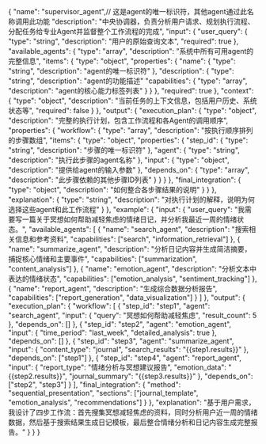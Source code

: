 {
    "name": "supervisor_agent",// 这是agent的唯一标识符，其他agent通过此名称调用此功能
    "description": "中央协调器，负责分析用户请求、规划执行流程、分配任务给专业Agent并监督整个工作流程的完成",
    "input": {
        "user_query": {
            "type": "string",
            "description": "用户的原始查询文本",
            "required": true
        },
        "available_agents": {
            "type": "array",
            "description": "系统中所有可用agent的完整信息",
            "items": {
                "type": "object",
                "properties": {
                    "name": {
                        "type": "string",
                        "description": "agent的唯一标识符"
                    },
                    "description": {
                        "type": "string",
                        "description": "agent的功能描述"
                    "capabilities": {
                        "type": "array",
                        "description": "agent的核心能力标签列表"
                    }
                }
            },
            "required": true
        },
        "context": {
            "type": "object",
            "description": "当前任务的上下文信息，包括用户历史、系统状态等",
            "required": false
        }
    },
    "output": {
        "execution_plan": {
            "type": "object",
            "description": "完整的执行计划，包含工作流程和各Agent的调用顺序",
            "properties": {
                "workflow": {
                    "type": "array",
                    "description": "按执行顺序排列的步骤数组",
                    "items": {
                        "type": "object",
                        "properties": {
                            "step_id": {
                                "type": "string",
                                "description": "步骤的唯一标识符"
                            },
                            "agent": {
                                "type": "string",
                                "description": "执行此步骤的agent名称"
                            },
                            "input": {
                                "type": "object",
                                "description": "提供给agent的输入参数"
                            },
                            "depends_on": {
                                "type": "array",
                                "description": "此步骤依赖的其他步骤ID列表"
                            }
                        }
                    }
                },
                "final_integration": {
                    "type": "object",
                    "description": "如何整合各步骤结果的说明"
                }
            }
        },
        "explanation": {
            "type": "string",
            "description": "对执行计划的解释，说明为何选择这些agent和此工作流程"
        }
    },
    "example": {
        "input": {
            "user_query": "我需要写一篇关于冥想如何帮助减轻焦虑的情绪日记，并分析我最近一周的情绪状态。",
            "available_agents": [
                {
                    "name": "search_agent",
                    "description": "搜索相关信息和参考资料",
                    "capabilities": ["search", "information_retrieval"]
                },
                {
                    "name": "summarize_agent",
                    "description": "分析日记内容并生成简洁摘要，捕捉核心情绪和主要事件",
                    "capabilities": ["summarization", "content_analysis"]
                },
                {
                    "name": "emotion_agent",
                    "description": "分析文本中表达的情绪状态",
                    "capabilities": ["emotion_analysis", "sentiment_tracking"]
                },
                {
                    "name": "report_agent",
                    "description": "生成综合数据分析报告",
                    "capabilities": ["report_generation", "data_visualization"]
                }
            ]
        },
        "output": {
            "execution_plan": {
                "workflow": [
                    {
                        "step_id": "step1",
                        "agent": "search_agent",
                        "input": {
                            "query": "冥想如何帮助减轻焦虑",
                            "result_count": 5
                        },
                        "depends_on": []
                    },
                    {
                        "step_id": "step2",
                        "agent": "emotion_agent",
                        "input": {
                            "time_period": "last_week",
                            "detailed_analysis": true
                        },
                        "depends_on": []
                    },
                    {
                        "step_id": "step3",
                        "agent": "summarize_agent",
                        "input": {
                            "content_type": "journal",
                            "search_results": "{{step1.results}}"
                        },
                        "depends_on": ["step1"]
                    },
                    {
                        "step_id": "step4",
                        "agent": "report_agent",
                        "input": {
                            "report_type": "情绪分析与冥想建议报告",
                            "emotion_data": "{{step2.results}}",
                            "journal_summary": "{{step3.results}}"
                        },
                        "depends_on": ["step2", "step3"]
                    }
                ],
                "final_integration": {
                    "method": "sequential_presentation",
                    "sections": ["journal_template", "emotion_analysis", "recommendations"]
                }
            },
            "explanation": "基于用户需求，我设计了四步工作流：首先搜集冥想减轻焦虑的资料，同时分析用户近一周的情绪数据，然后基于搜索结果生成日记模板，最后整合情绪分析和日记内容生成完整报告。"
        }
    }
}